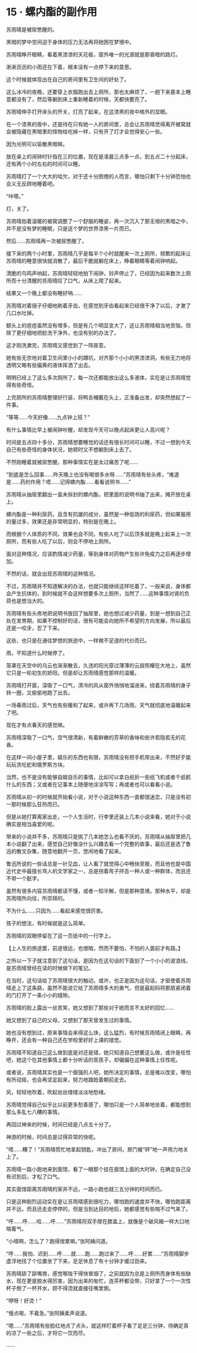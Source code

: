 # 15 · 螺内酯的副作用

苏雨晴是被尿憋醒的。

黑暗的梦中空间迫于身体的压力无法再将她困在梦境中。

苏雨晴睁开眼睛，看着黑漆漆的天花板，窗外唯一的光源就是那昏暗的路灯。

淅淅沥沥的小雨还在下着，根本没有一点停下来的意思。

这个时候就体现出在自己的房间里有卫生间的好处了。

这么冰冷的夜晚，还要穿上衣服跑出去上厕所，那也太麻烦了，一趟下来基本上睡意都没有了，然后等躺到床上重新睡着的时候，天都快要亮了。

苏雨晴伸手打开床头的开关，灯亮了起来，在这漆黑的夜中格外的显眼。

在一个漆黑的夜中，还是待在只有她一人的房间里，总会让苏雨晴觉得离开被窝就会被隐藏在黑暗里的怪物给吃掉一样，只有开了灯才会觉得安心一些。

因为光明可以驱散黑暗嘛。

放在桌上的闹钟时针指在三的位置，现在是凌晨三点多一点，到五点二十分起床，还有两个小时左右的时间可以睡。

苏雨晴打了一个大大的哈欠，对于还十分困倦的人而言，哪怕只剩下十分钟恐怕也会义无反顾地睡着吧。

“咔嗒。”

灯，关了。

苏雨晴抱着温暖的被窝调整了一个舒服的睡姿，再一次沉入了那无垠的黑暗之中，并不是没有梦的睡眠，只是这个梦的世界漆黑一片而已。

然后……苏雨晴再一次被尿憋醒了。

接下来的两个小时里，苏雨晴几乎是每半个小时就醒来一次上厕所，频繁的起床让苏雨晴的睡意很快就消散了，最后干脆就躺在床上，睁着眼睛等着闹钟响起。

清脆的鸟鸣声响起，苏雨晴轻轻地拍下闹钟，铃声停止了，已经因为起来数次上厕所而十分清醒的苏雨晴叹了口气，从床上爬了起来。

结果又一个晚上都没有睡好呐……

苏雨晴对着镜子仔细地刷着牙齿，在感觉到牙齿看起来已经很干净了以后，才漱了几口水吐掉。

额头上的痘痘虽然没有增多，但是有几个明显变大了，这让苏雨晴相当地苦恼，但除了更仔细地把脸洗干净外，也没有别的办法了。

这才刚洗漱完，苏雨晴又感觉到了一阵尿意。

她有些无奈地对着卫生间里小小的蹲坑，对齐那个小小的黑漆漆洞，有些无力地将透明又略有些偏黄的液体挥洒了出去。

明明已经上了这么多次厕所了，每一次还都能放出这么多液体，实在是让苏雨晴觉得有些奇怪。

上完厕所的苏雨晴整理好行装，将鸭舌帽戴在头上，正准备出发，却突然想起了一件事。

“等等……今天好像……九点钟上班？”

有什么事情比早上被闹钟吵醒，却发现今天可以晚点起床更让人高兴呢？

时间是五点四十多分，苏雨晴想要睡觉的话还有很长时间可以睡，不过一想到今天自己有些奇怪的身体状况，她顿时又不想躺到床上去了。

不然刚睡着就被尿憋醒，那种事情实在是太过痛苦了呢……

“到底是怎么回事……昨天晚上也没有喝很多水呀……”苏雨晴有些头疼，“难道是……药的作用？唔……记得螺内酯……看看说明书……”

苏雨晴从抽屉里翻出一盒未拆封的螺内酯，把里面的说明书抽了出来，摊开放在桌上。

螺内酯是一种利尿药，且含有抗雄的成分，虽然是一种低效的利尿药，但如果服用的量过多，效果还是非常明显的，特别是在晚上。

而根据个人体质的不同，效果也会不同，有些人吃了以后顶多就是晚上起来上一次厕所，而有些人吃了以后，则会不停地上厕所。

面对这种情况，应该酌情减少药量，等到身体对药物产生些许免疫力之后再逐步增加。

不然的话，就会出现苏雨晴的这种情况。

不过，苏雨晴并不知道解决的办法，也就只能继续这样吃着了，一般来说，身体都会产生抗体的，到时候就不会这样想要多次上厕所，当然了……这种事情对肾的负荷也是想当大的。

苏雨晴有些头疼地把说明书放回了抽屉里，她也想过减少药量，到是一想到自己正处在发育期，如果不控制好的话，很有可能会向她所不希望的方向发展，所以最后还是一咬牙，忍了下来。

这些，也只是在通往梦想的旅途中，一样微不足道的代价而已。

雨，不知道什么时候停了。

笼罩在天空中的乌云也渐渐散去，久违的阳光穿过薄薄的云层照耀在大地上，虽然它只是一轮初生的娇阳，但是却让苏雨晴感觉那样的温暖。

苏雨晴打开窗，深吸了一口气，清冷的风从窗外悄悄地溜进来，绕着苏雨晴的身子转一圈，又偷偷地跑了出去。

一场春雨过后，天气也有些暖和了起来，或许再下几场雨，天气就彻底地温暖起来了吧。

现在才有点春天的感觉嘛。

苏雨晴深吸了一口气，空气很清新，有着鲜嫩的芳草的香味和些许若隐若无的花香。

在这样一间小屋子里，娱乐的东西也有限，苏雨晴没有把手机带出来，不然好歹能玩玩贪吃蛇和俄罗斯方块。

当然，也不是没有能够自娱自乐的事情，比如可以拿白纸折一些纸飞机或者千纸鹤什么的东西；又或者在记事本上随便地涂涂写写；再或者也可以看看小说。

苏雨晴从初一的时候就开始看小说，对于小说这种东西一直都很迷恋，只是没有初一那时候那么狂热而已。

但是从她打算离家出走，一个人生活时，行李里还装上几本小说来看，她对于小说确实是相当喜爱的呢。

带来的小说并不多，苏雨晴只是挑了几本她怎么也看不厌的，苏雨晴从抽屉里把几本小说翻了出来，感觉自己好像没什么兴趣去看一个完整的故事，最后还是选了鲁迅的散文杂集，随意地翻开一页，悠闲地看了起来。

鲁迅所说的一些话总是一针见血，让人看了就觉得心中畅快至极，而且他也是中国近代史中最擅长骂人的文学家之一，总是拐着弯子抨击一种人或一种群体，而且还不带一个脏字。

虽然有很多内容苏雨晴都读不懂，或者一知半解，但是那种意境，那种水平，却是苏雨晴所向往，所崇拜的。

不为什么……只因为……看起来感觉很厉害。

孩子的想法，有时候就是这么简单。

苏雨晴的双眼停留在了这一页纸中的一行字上。

【上人生的旅途罢，前途很远，也很暗，然而不要怕，不怕的人面前才有路。】

之所以一下子就注意到了这句话，是因为在这句话的下面划了一个小小的波浪线，是苏雨晴曾经在读的时候做下的笔记。

在当时，这句话给了苏雨晴很大的触动，或许，也正是因为这句话，才驱使着苏雨晴走上了这条路，虽然不能说它给了苏雨晴多大的勇气，但是最起码将那扇紧闭着的门打开了一条小小的缝隙。

苏雨晴的脸上露出一丝苦笑，她又想到了那些对于她而言不太好的回忆……

她又想到了自己的父母，又想到了那天曾发生过的事情。

她也没有想到过，原来事情会来得这么快，这么猛烈，有时候苏雨晴闭上眼睛，再睁开，还会有一种自己还在学校里好好上课的错觉。

苏雨晴不知道自己这么做到底是对还是错，她只知道自己想要这么做，或许是任性吧，她这个在其他事情上都十分听话的乖孩子，却偏偏在这种事情上任性呢。

或者说，苏雨晴其实也是一个倔强的人吧，她所决定的事情，总是难以改变，哪怕有所动摇，也会再坚定起来，努力地踉跄着朝前走去。

风，轻轻地吹着，吹起丝丝缕缕淡淡地愁绪。

苏雨晴觉得自己似乎比以前更多愁善感了，哪怕只是一个人简单地坐着，都能想到那么多乱七八糟的事情。

再回过神来的时候，时间已经是八点五十分了。

神游的时候，时间总是过得异常的快呢。

“唔……糟了！”苏雨晴慌忙地拿起钥匙，冲出了房间，房门被“砰”地一声用力地关上了。

苏雨晴一路小跑地来到面馆，看了一眼那个挂在面馆上面的大时钟，在确定自己没有迟到后，才松了口气。

其实面馆距离苏雨晴的家并不远，一路小跑也就三五分钟的时间而已。

只是这种剧烈运动实在是让苏雨晴感到很吃力，哪怕跑的速度并不快，哪怕跑距离并不远，而且还走走停停的，但是当到达目的地后，她都感觉有些喘不过气来了。

“呼……呼……哈……呼……”苏雨晴将双手撑在膝盖上，就像是个破风箱一样大口地喘着气。

“小晴啊，怎么了？跑得很累嘛。”张阿姨问道。

“呼……我怕、迟到……呼……就……跑……跑过来了……呼……好累……”苏雨晴脚步虚浮地找了个位置坐了下来，足足休息了有十分钟才缓过劲来。

苏雨晴舔了舔嘴唇，感觉喉咙干得快冒烟了，之前就因为总是上厕所而身体有些缺水，现在更是脱水得厉害，因为出来的匆忙，连茶杯都没带，只好拿了一个一次性杯子倒了一杯开水，顾不得烫就直接往嘴里倒。

“咿呀！好烫！”

“慢点喝，不着急。”张阿姨柔声说道。

“嗯……”苏雨晴有些脸红地点了点头，就这样盯着杯子看了足足三分钟，待确定真的凉了一些之后，才将它一饮而尽。

……

